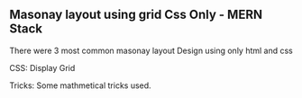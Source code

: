 ## Masonay layout using grid Css Only - MERN Stack

There were 3 most common masonay layout Design using only html and css

CSS: Display Grid

Tricks: Some mathmetical tricks used.

